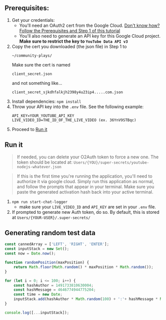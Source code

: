 ## Prerequisites:
1. Get your credentials:
    - You'll need an OAuth2 cert from the Google Cloud. [Don't know how? Follow the Prerequisites and Step 1 of this tutorial](https://developers.google.com/youtube/v3/quickstart/nodejs)
    - You'll also need to generate an API key for this Google Cloud project. **Make sure to restrict the key to `YouTube Data API v3`**
2. Copy the cert you downloaded (the json file) in Step 1 to 
    ```
    ~/community-plays/
    ```
    Make sure the cert is named 
    ```
    client_secret.json
    ```
    and not something like...
    ```
    client_secret_sjkdhfalkjh2398y4u23ip4.....com.json
    ```
3. Install dependencies: `npm install`
4. Throw your API key into the `.env` file. See the following example:
    ```
    API_KEY=YOUR_YOUTUBE_API_KEY
    LIVE_VIDEO_ID=THE_ID_OF_THE_LIVE_VIDEO (ex. 36YnV9STBqc)
    ```
5. Proceed to [Run it](#run-it)

## Run it
> If needed, you can delete your O2Auth token to force a new one.
> The token should be located at: `Users/{YOU}/super-secrets/youtube-nodejs-whatever.json`

> If this is the first time you're running the application,
> you'll need to authorize it via google cloud. Simply run this application 
> as normal, and follow the prompts that appear in your terminal. Make sure you paste the generated activation
> hash back into your active terminal.

1. `npm run start-chat-logger`
    * make sure your `LIVE_VIDEO_ID` and `API_KEY` are set in your `.env` file.
2. If prompted to generate new Auth token, do so. By default, this is stored at `Users/{YOUR-USER}/.super-secrets/` 

<!-- 
https://developers.google.com/youtube/v3/quickstart/nodejs

https://nodejs.org/en/docs/guides/backpressuring-in-streams/ 
-->

## Generating random test data
```javascript
const cannedArray = ['LEFT', 'RIGHT', 'ENTER'];
const inputStack = new Set();
const now = Date.now();

function randomPosition(maxPosition) {
    return Math.floor(Math.random() * maxPosition * Math.random());
} 

for (let i = 0; i <= 100; i++) {
    const hashAuthor = 1491733810630004;
    const hashMessage = 4646774944775204;
    const time = new Date;
    inputStack.add(hashAuthor * Math.random(100) + ':'+ hashMessage * Math.random(100) + ':' + time.getMilliseconds() + '=|=' + cannedArray[randomPosition(3)]);
}

console.log([...inputStack]);
```